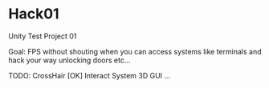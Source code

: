 Hack01
======

Unity Test Project 01

Goal: FPS without shouting when you can access systems like terminals and hack your way unlocking doors etc...

TODO:
CrossHair [OK]
Interact System
3D GUI
...
